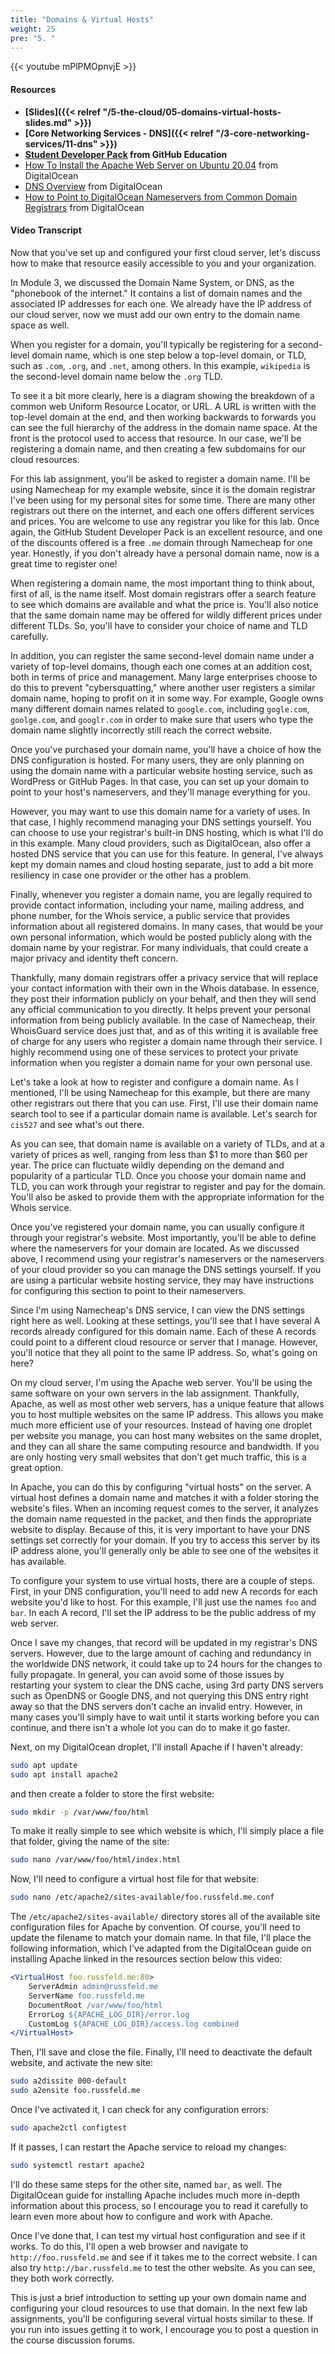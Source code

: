 ```yaml
---
title: "Domains & Virtual Hosts"
weight: 25
pre: "5. "
---
```


{{< youtube mPlPMOpnvjE >}}

#### Resources

* **[Slides]({{< relref "/5-the-cloud/05-domains-virtual-hosts-slides.md" >}})**
* **[Core Networking Services - DNS]({{< relref "/3-core-networking-services/11-dns" >}})**
* **[Student Developer Pack](https://education.github.com/pack) from GitHub Education**
* [How To Install the Apache Web Server on Ubuntu 20.04](https://www.digitalocean.com/community/tutorials/how-to-install-the-apache-web-server-on-ubuntu-20-04) from DigitalOcean
* [DNS Overview](https://www.digitalocean.com/docs/networking/dns/overview/) from DigitalOcean
* [How to Point to DigitalOcean Nameservers from Common Domain Registrars](https://www.digitalocean.com/community/tutorials/how-to-point-to-digitalocean-nameservers-from-common-domain-registrars#registrar-namecheap) from DigitalOcean

#### Video Transcript

Now that you've set up and configured your first cloud server, let's discuss how to make that resource easily accessible to you and your organization.

In Module 3, we discussed the Domain Name System, or DNS, as the "phonebook of the internet." It contains a list of domain names and the associated IP addresses for each one. We already have the IP address of our cloud server, now we must add our own entry to the domain name space as well.

When you register for a domain, you'll typically be registering for a second-level domain name, which is one step below a top-level domain, or TLD, such as `.com`, `.org`, and `.net`, among others. In this example, `wikipedia` is the second-level domain name below the `.org` TLD.

To see it a bit more clearly, here is a diagram showing the breakdown of a common web Uniform Resource Locator, or URL. A URL is written with the top-level domain at the end, and then working backwards to forwards you can see the full hierarchy of the address in the domain name space. At the front is the protocol used to access that resource. In our case, we'll be registering a domain name, and then creating a few subdomains for our cloud resources.

For this lab assignment, you'll be asked to register a domain name. I'll be using Namecheap for my example website, since it is the domain registrar I've been using for my personal sites for some time. There are many other registrars out there on the internet, and each one offers different services and prices. You are welcome to use any registrar you like for this lab. Once again, the GitHub Student Developer Pack is an excellent resource, and one of the discounts offered is a free `.me` domain through Namecheap for one year. Honestly, if you don't already have a personal domain name, now is a great time to register one!

When registering a domain name, the most important thing to think about, first of all, is the name itself. Most domain registrars offer a search feature to see which domains are available and what the price is. You'll also notice that the same domain name may be offered for wildly different prices under different TLDs. So, you'll have to consider your choice of name and TLD carefully.

In addition, you can register the same second-level domain name under a variety of top-level domains, though each one comes at an addition cost, both in terms of price and management. Many large enterprises choose to do this to prevent "cybersquatting," where another user registers a similar domain name, hoping to profit on it in some way. For example, Google owns many different domain names related to `google.com`, including `gogle.com`, `goolge.com`, and `googlr.com` in order to make sure that users who type the domain name slightly incorrectly still reach the correct website.

Once you've purchased your domain name, you'll have a choice of how the DNS configuration is hosted. For many users, they are only planning on using the domain name with a particular website hosting service, such as WordPress or GitHub Pages. In that case, you can set up your domain to point to your host's nameservers, and they'll manage everything for you.

However, you may want to use this domain name for a variety of uses. In that case, I highly recommend managing your DNS settings yourself. You can choose to use your registrar's built-in DNS hosting, which is what I'll do in this example. Many cloud providers, such as DigitalOcean, also offer a hosted DNS service that you can use for this feature. In general, I've always kept my domain names and cloud hosting separate, just to add a bit more resiliency in case one provider or the other has a problem.

Finally, whenever you register a domain name, you are legally required to provide contact information, including your name, mailing address, and phone number, for the Whois service, a public service that provides information about all registered domains. In many cases, that would be your own personal information, which would be posted publicly along with the domain name by your registrar. For many individuals, that could create a major privacy and identity theft concern.

Thankfully, many domain registrars offer a privacy service that will replace your contact information with their own in the Whois database. In essence, they post their information publicly on your behalf, and then they will send any official communication to you directly. It helps prevent your personal information from being publicly available. In the case of Namecheap, their WhoisGuard service does just that, and as of this writing it is available free of charge for any users who register a domain name through their service. I highly recommend using one of these services to protect your private information when you register a domain name for your own personal use.

Let's take a look at how to register and configure a domain name. As I mentioned, I'll be using Namecheap for this example, but there are many other registrars out there that you can use. First, I'll use their domain name search tool to see if a particular domain name is available. Let's search for `cis527` and see what's out there.

As you can see, that domain name is available on a variety of TLDs, and at a variety of prices as well, ranging from less than $1 to more than $60 per year. The price can fluctuate wildly depending on the demand and popularity of a particular TLD. Once you choose your domain name and TLD, you can work through your registrar to register and pay for the domain. You'll also be asked to provide them with the appropriate information for the Whois service.

Once you've registered your domain name, you can usually configure it through your registrar's website. Most importantly, you'll be able to define where the nameservers for your domain are located. As we discussed above, I recommend using your registrar's nameservers or the nameservers of your cloud provider so you can manage the DNS settings yourself. If you are using a particular website hosting service, they may have instructions for configuring this section to point to their nameservers.

Since I'm using Namecheap's DNS service, I can view the DNS settings right here as well. Looking at these settings, you'll see that I have several A records already configured for this domain name. Each of these A records could point to a different cloud resource or server that I manage. However, you'll notice that they all point to the same IP address. So, what's going on here?

On my cloud server, I'm using the Apache web server. You'll be using the same software on your own servers in the lab assignment. Thankfully, Apache, as well as most other web servers, has a unique feature that allows you to host multiple websites on the same IP address. This allows you make much more efficient use of your resources. Instead of having one droplet per website you manage, you can host many websites on the same droplet, and they can all share the same computing resource and bandwidth. If you are only hosting very small websites that don't get much traffic, this is a great option.

In Apache, you can do this by configuring "virtual hosts" on the server. A virtual host defines a domain name and matches it with a folder storing the website's files. When an incoming request comes to the server, it analyzes the domain name requested in the packet, and then finds the appropriate website to display. Because of this, it is very important to have your DNS settings set correctly for your domain. If you try to access this server by its IP address alone, you'll generally only be able to see one of the websites it has available.

To configure your system to use virtual hosts, there are a couple of steps. First, in your DNS configuration, you'll need to add new A records for each website you'd like to host. For this example, I'll just use the names `foo` and `bar`. In each A record, I'll set the IP address to be the public address of my web server.

Once I save my changes, that record will be updated in my registrar's DNS servers. However, due to the large amount of caching and redundancy in the worldwide DNS network, it could take up to 24 hours for the changes to fully propagate. In general, you can avoid some of those issues by restarting your system to clear the DNS cache, using 3rd party DNS servers such as OpenDNS or Google DNS, and not querying this DNS entry right away so that the DNS servers don't cache an invalid entry. However, in many cases you'll simply have to wait until it starts working before you can continue, and there isn't a whole lot you can do to make it go faster.

Next, on my DigitalOcean droplet, I'll install Apache if I haven't already:

```bash
sudo apt update
sudo apt install apache2
```

and then create a folder to store the first website:

```bash
sudo mkdir -p /var/www/foo/html
```

To make it really simple to see which website is which, I'll simply place a file that folder, giving the name of the site:

```bash
sudo nano /var/www/foo/html/index.html
```

Now, I'll need to configure a virtual host file for that website:

```bash
sudo nano /etc/apache2/sites-available/foo.russfeld.me.conf
```

The `/etc/apache2/sites-available/` directory stores all of the available site configuration files for Apache by convention. Of course, you'll need to update the filename to match your domain name. In that file, I'll place the following information, which I've adapted from the DigitalOcean guide on installing Apache linked in the resources section below this video:

```apache
<VirtualHost foo.russfeld.me:80>
    ServerAdmin admin@russfeld.me
    ServerName foo.russfeld.me
    DocumentRoot /var/www/foo/html
    ErrorLog ${APACHE_LOG_DIR}/error.log
    CustomLog ${APACHE_LOG_DIR}/access.log combined
</VirtualHost>
```

Then, I'll save and close the file. Finally, I'll need to deactivate the default website, and activate the new site:

```bash
sudo a2dissite 000-default
sudo a2ensite foo.russfeld.me
```

Once I've activated it, I can check for any configuration errors:

```bash
sudo apache2ctl configtest
```

If it passes, I can restart the Apache service to reload my changes:

```bash
sudo systemctl restart apache2
```

I'll do these same steps for the other site, named `bar`, as well. The DigitalOcean guide for installing Apache includes much more in-depth information about this process, so I encourage you to read it carefully to learn even more about how to configure and work with Apache.

Once I've done that, I can test my virtual host configuration and see if it works. To do this, I'll open a web browser and navigate to `http://foo.russfeld.me` and see if it takes me to the correct website. I can also try `http://bar.russfeld.me` to test the other website. As you can see, they both work correctly.

This is just a brief introduction to setting up your own domain name and configuring your cloud resources to use that domain. In the next few lab assignments, you'll be configuring several virtual hosts similar to these. If you run into issues getting it to work, I encourage you to post a question in the course discussion forums.
